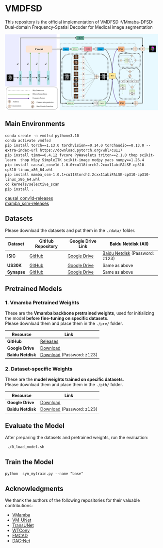# VMDFSD

This repository is the official implementation of VMDFSD :VMmaba-DFSD: Dual-domain Frequency-Spatial  Decoder for Medical image segmentation

![VMDFSD](stastic/DFSD.png)



## Main Environments

```
conda create -n vmdfsd python=3.10
conda activate vmdfsd
pip install torch==1.13.0 torchvision==0.14.0 torchaudio==0.13.0 --extra-index-url https://download.pytorch.org/whl/cu117
pip install timm==0.4.12 fvcore PyWavelets triton==2.1.0 thop scikit-learn  thop h5py SimpleITK scikit-image medpy yacs numpy==1.26.4
pip install causal_conv1d-1.0.0+cu118torch2.2cxx11abiFALSE-cp310-cp310-linux_x86_64.whl
pip install mamba_ssm-1.0.1+cu118torch2.2cxx11abiFALSE-cp310-cp310-linux_x86_64.whl
cd kernels/selective_scan
pip install .
```
[causal_conv1d-releases](https://github.com/Dao-AILab/causal-conv1d/releases)\
[mamba_ssm-releases](https://github.com/state-spaces/mamba/releases/)


 


## Datasets

Please download the datasets and put them in the `./data/` folder.

| Dataset     | GitHub Repository                                                 | Google Drive Link                                                                                   | Baidu Netdisk (All)                                                                 |
|-------------|-------------------------------------------------------------------|------------------------------------------------------------------------------------------------------|------------------------------------------------------------------------------------|
| **ISIC**    | [GitHub](https://github.com/JCruan519/VM-UNet)                   | [Google Drive](https://drive.google.com/file/d/1XM10fmAXndVLtXWOt5G0puYSQyI2veWy/view)               | [Baidu Netdisk](https://pan.baidu.com/s/1MQEcSFNne-UNdiaHTOI2rw) (Password: z123) |
| **US30K**   | [GitHub](https://github.com/xianlin7/SAMUS)                      | [Google Drive](https://drive.google.com/file/d/13MUXQIyCXqNscIKTLRIEHKtpak6MJby_/view)              | Same as above                                                                     |
| **Synapse** | [GitHub](https://github.com/Beckschen/TransUNet)                 | [Google Drive](https://drive.google.com/drive/folders/1ACJEoTp-uqfFJ73qS3eUObQh52nGuzCd)            | Same as above                                                                     |



## Pretrained Models

### 1. Vmamba Pretrained Weights
These are the **Vmamba backbone pretrained weights**, used for initializing the model **before fine-tuning on specific datasets**.  
Please download them and place them in the `./pre/` folder.

| Resource        | Link                                                                                       |
|-----------------|--------------------------------------------------------------------------------------------|
| **GitHub**      | [Releases](https://github.com/MzeroMiko/VMamba/releases)                                   |
| **Google Drive**| [Download](https://drive.google.com/file/d/1AJ65V7U49u8RJekxbpeSUmI6xqkyvsLb/view?usp=drive_link) |
| **Baidu Netdisk** | [Download](https://pan.baidu.com/s/1MQEcSFNne-UNdiaHTOI2rw) (Password: z123)                  |

### 2. Dataset-specific Weights
These are the **model weights trained on specific datasets**.  
Please download them and place them in the `./pth/` folder.

| Resource          | Link                                                                                       |
|-------------------|--------------------------------------------------------------------------------------------|
| **Google Drive**  | [Download](https://drive.google.com/drive/folders/1-oyT-8XoxN9G3na4p-jP_HfXXTnbmtph?usp=sharing) |
| **Baidu Netdisk** | [Download](https://pan.baidu.com/s/1MQEcSFNne-UNdiaHTOI2rw) (Password: z123)                  |

## Evaluate the Model

After preparing the datasets and pretrained weights, run the evaluation:

```
 ./0_load_model.sh 
```
## Train the Model
```
python  syn_mytrain.py --name "base" 
```
## Acknowledgments

We thank the authors of the following repositories for their valuable contributions:

- [VMamba](https://github.com/MzeroMiko/VMamba)
- [VM-UNet](https://github.com/JCruan519/VM-UNet) 
- [TransUNet](https://github.com/Beckschen/TransUNet) 
- [WTConv](https://github.com/BGU-CS-VIL/WTConv) 
- [EMCAD](https://github.com/SLDGroup/EMCAD) 
- [DAC-Net](https://github.com/Phil-y/DAC-Net) 
